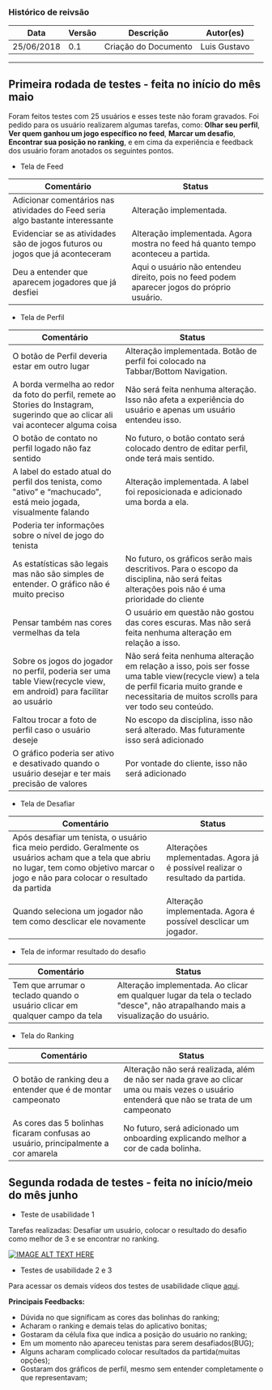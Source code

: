 ### Histórico de reivsão

| Data | Versão | Descrição | Autor(es)|
| -----|--------|-----------|-----------|
| 25/06/2018| 0.1 | Criação do Documento| Luis Gustavo |

----

## Primeira rodada de testes - feita no início do mês maio

Foram feitos testes com 25 usuários e esses teste não foram gravados. Foi pedido para os usuário realizarem algumas tarefas, como: **Olhar seu perfil**, **Ver quem ganhou um jogo específico no feed**, **Marcar um desafio**, **Encontrar sua posição no ranking**, e em cima da experiência e feedback dos usuário foram anotados os seguintes pontos.


* Tela de Feed 

| Comentário | Status |
| -----|--------|
| Adicionar comentários nas atividades do Feed seria algo bastante interessante | Alteração implementada. | 
| Evidenciar se as atividades são de jogos futuros ou jogos que já aconteceram | Alteração implementada. Agora mostra no feed há quanto tempo aconteceu a partida. | 
| Deu a entender que aparecem jogadores que já desfiei | Aqui o usuário não entendeu direito, pois no feed podem aparecer jogos do próprio usuário. | 

* Tela de Perfil

| Comentário | Status |
| -----|--------|
| O botão de Perfil deveria estar em outro lugar | Alteração implementada. Botão de perfil foi colocado na Tabbar/Bottom Navigation. | 
| A borda vermelha ao redor da foto do perfil, remete ao Stories do Instagram, sugerindo que ao clicar ali vai acontecer alguma coisa | Não será feita nenhuma alteração. Isso não afeta a experiência do usuário e apenas um usuário entendeu isso. |
| O botão de contato no perfil logado não faz sentido | No futuro, o botão contato será colocado dentro de editar perfil, onde terá mais sentido. | 
| A label do estado atual do perfil dos tenista, como "ativo” e “machucado”, está meio jogada, visualmente falando | Alteração implementada. A label foi reposicionada e adicionado uma borda a ela. | 
| Poderia ter informações sobre o nível de jogo do tenista |  | 
| As estatísticas são legais mas não são simples de entender. O gráfico não é muito preciso | No futuro, os gráficos serão mais descritivos. Para o escopo da disciplina, não será feitas alterações pois não é uma prioridade do cliente | 
| Pensar também nas cores vermelhas da tela | O usuário em questão não gostou das cores escuras. Mas não será feita nenhuma alteração em relação a isso. | 
| Sobre os jogos do jogador no perfil, poderia ser uma table View(recycle view, em android) para facilitar ao usuário | Não será feita nenhuma alteração em relação a isso, pois ser fosse uma table view(recycle view) a tela de perfil ficaria muito grande e necessitaria de muitos scrolls para ver todo seu conteúdo. | 
| Faltou trocar a foto de perfil caso o usuário deseje | No escopo da disciplina, isso não será alterado. Mas futuramente isso será adicionado | 
| O gráfico poderia ser ativo e desativado quando o usuário desejar e ter mais precisão de valores | Por vontade do cliente, isso não será adicionado | 

* Tela de Desafiar

| Comentário | Status |
| -----|--------|
| Após desafiar um tenista, o usuário fica meio perdido. Geralmente os usuários acham que a tela que abriu no lugar, tem como objetivo marcar o jogo e não para colocar o resultado da partida | Alterações mplementadas. Agora já é possível realizar o resultado da partida. | 
| Quando seleciona um jogador não tem como desclicar ele novamente | Alteração implementada. Agora é possível desclicar um jogador. |


* Tela de informar resultado do desafio

| Comentário | Status |
| -----|--------|
| Tem que arrumar o teclado quando o usuário clicar em qualquer campo da tela | Alteração implementada. Ao clicar em qualquer lugar da tela o teclado "desce", não atrapalhando mais a visualização do usuário. | 

* Tela do Ranking

| Comentário | Status |
| -----|--------|
| O botão de ranking deu a entender que é de montar campeonato | Alteração não será realizada, além de não ser nada grave ao clicar uma ou mais vezes o usuário entenderá que não se trata de um campeonato |
| As cores das 5 bolinhas ficaram confusas ao usuário, principalmente a cor amarela | No futuro, será adicionado um onboarding explicando melhor a cor de cada bolinha. |

## Segunda rodada de testes - feita no início/meio do mês junho

* Teste de usabilidade 1

Tarefas realizadas: Desafiar um usuário, colocar o resultado do desafio como melhor de 3 e se encontrar no ranking.

[![IMAGE ALT TEXT HERE](https://img.youtube.com/vi/fo06HsV2vSs/0.jpg)](https://youtu.be/fo06HsV2vSs)


* Testes de usabilidade 2 e 3

Para acessar os demais vídeos dos testes de usabilidade clique [aqui](https://www.dropbox.com/sh/fuldoepb69y0vwy/AADA2l9Ic1OgVg05zQf0lEwea?dl=0).

**Principais Feedbacks:**
* Dúvida no que significam as cores das bolinhas do ranking;
* Acharam o ranking e demais telas do aplicativo bonitas;
* Gostaram da célula fixa que indica a posição do usuário no ranking;
* Em um momento não apareceu tenistas para serem desafiados(BUG);
* Alguns acharam complicado colocar resultados da partida(muitas opções);
* Gostaram dos gráficos de perfil, mesmo sem entender completamente o que representavam;
